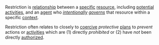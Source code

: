 Restriction is [relationship](https://github.com/gcassel/Modular-Organization-Terminology/blob/master/terms/relationship.md) between a [specific](https://github.com/gcassel/Modular-Organization-Terminology/blob/master/terms/specific.md) [resource](https://github.com/gcassel/Modular-Organization-Terminology/blob/master/terms/resource.md), including [potential](https://github.com/gcassel/Modular-Organization-Terminology/blob/master/terms/potential.md) [activities](https://github.com/gcassel/Modular-Organization-Terminology/blob/master/terms/activity.md), and an [agent](https://github.com/gcassel/Modular-Organization-Terminology/blob/master/terms/agent.md) who *[intentionally](https://github.com/gcassel/Modular-Organization-Terminology/blob/master/terms/intention.md) [governs](https://github.com/gcassel/Modular-Organization-Terminology/blob/master/terms/governance.md)* that resource within a specific [context](https://github.com/gcassel/Modular-Organization-Terminology/blob/master/terms/context.md).

Restriction often relates to closely to [coercive](https://github.com/gcassel/Modular-Organization-Terminology/blob/master/terms/coercion.md) *protective* [plans](https://github.com/gcassel/Modular-Organization-Terminology/blob/master/terms/plan.md) to *prevent* actions or [activities](https://github.com/gcassel/Modular-Organization-Terminology/blob/master/terms/activity.md) which are (1) directly *prohibited* or (2) have *not* been directly [authorized](https://github.com/gcassel/Modular-Organization-Terminology/blob/master/terms/authority.md). 
